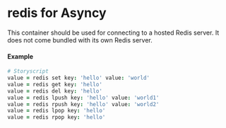 # redis for Asyncy
This container should be used for connecting to a hosted Redis server. It does not come bundled with its own Redis server.

#### Example

```coffee
# Storyscript
value = redis set key: 'hello' value: 'world'
value = redis get key: 'hello'
value = redis del key: 'hello'
value = redis lpush key: 'hello' value: 'world1'
value = redis rpush key: 'hello' value: 'world2'
value = redis lpop key: 'hello'
value = redis rpop key: 'hello'
```
